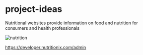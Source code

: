 # project-ideas

 Nutritional websites provide information on food and nutrition for consumers and health professionals
 
 
![nutrition](https://user-images.githubusercontent.com/125559748/231717968-a4d5dab9-f271-47e5-856d-029af20ee726.jpg)

https://developer.nutritionix.com/admin
